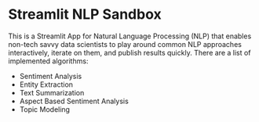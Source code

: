 # Streamlit NLP Sandbox

This is a Streamlit App for Natural Language Processing (NLP) that enables non-tech savvy data scientists to play around
common NLP approaches interactively, iterate on them, and publish results quickly. There are a list of implemented
algorithms:
- Sentiment Analysis
- Entity Extraction
- Text Summarization
- Aspect Based Sentiment Analysis
- Topic Modeling